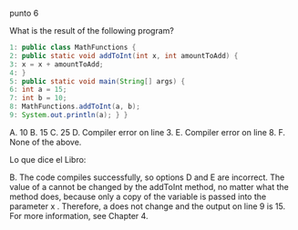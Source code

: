 punto 6

What is the result of the following program?
```JAVA
1: public class MathFunctions {
2: public static void addToInt(int x, int amountToAdd) {
3: x = x + amountToAdd;
4: }
5: public static void main(String[] args) {
6: int a = 15;
7: int b = 10;
8: MathFunctions.addToInt(a, b);
9: System.out.println(a); } }
```

A. 10
B. 15
C. 25
D. Compiler error on line 3.
E. Compiler error on line 8.
F. None of the above.

Lo que dice el Libro:


B. The code compiles successfully, so options D and E are incorrect. The value of a
cannot be changed by the addToInt method, no matter what the method does, because
only a copy of the variable is passed into the parameter x . Therefore, a does not change
and the output on line 9 is 15. For more information, see Chapter 4.